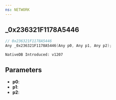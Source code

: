 ```yaml
---
ns: NETWORK
---
```

## _0x236321F1178A5446

```c
// 0x236321F1178A5446
Any _0x236321F1178A5446(Any p0, Any p1, Any p2);
```

```
NativeDB Introduced: v1207
```

## Parameters
* **p0**:
* **p1**:
* **p2**:
